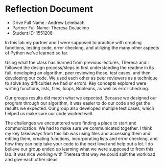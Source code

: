 # Reflection Document

* Drive Full Name  : Andrew Leimbach
* Partner Full Name: Theresa DeJacimo
* Student ID: 1551208

In this lab my partner and I were supposed to practice with creating functions, testing code, error checking, and utilizing the many other aspects of Python we've learned so far.

Using what the class has learned from previous lectures, Theresa and I followed the design process/steps in first understanding the readme in its full, developing an algorithm, peer reviewing those, test cases, and then developing our code. We used each other as peer reviewers as a technique to solve any difficulties we had or errors. Key concepts explored were writing functions, lists, files, loops, Booleans, as well as error checking.

Our groups results did match what we expected. Because we designed our program through our algorithm, it was easier to do our code and get the results we expected. Our group also developed multiple test cases, which helped us make sure our code worked well.

The challenges we encountered were finding a place to start and communication. We had to make sure we communicated together. I think my key takeaways from this lab was using files and accessing them and editing them, creating functions, incorporating lists and error checking, and how they can help take your code to the next level and help out a lot. I do believe our group ended up learning what we were supposed to from this lab. It was nice working with Theresa that way we could split the workload and give each other ideas.